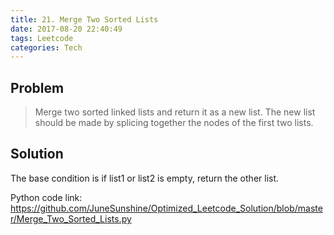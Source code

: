 ```yaml
---
title: 21. Merge Two Sorted Lists
date: 2017-08-20 22:40:49
tags: Leetcode
categories: Tech
---
```


## Problem
>Merge two sorted linked lists and return it as a new list. The new list should be made by splicing together the nodes of the first two lists.

<!-- more -->

## Solution

The base condition is if list1 or list2 is empty, return the other list.



Python code link:
https://github.com/JuneSunshine/Optimized_Leetcode_Solution/blob/master/Merge_Two_Sorted_Lists.py


